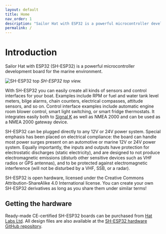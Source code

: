 ```yaml
---
layout: default
title: Home
nav_order: 1
description: "Sailor Hat with ESP32 is a powerful microcontroller development board for the marine environment."
permalink: /
---
```


# Introduction

Sailor Hat with ESP32 (SH-ESP32) is a powerful microcontroller development board for the marine environment.

![SH-ESP32 top]({{site.baseurl}}/media/sh-esp32_r0.3.1_top_render.jpg "SH-ESP32 top view")
<a name="fig_top_view"></a>*SH-ESP32 top view.*

With SH-ESP32 you can easily create all kinds of sensors and control interfaces for your boat.
Examples include RPM or fuel and water tank level meters, bilge alarms, chain counters, electrical compasses, attitude sensors, and so on.
Control interface examples include automatic engine room blower control, smart light switching, or smart fridge thermostats.
It integrates easily both to [Signal K](https://signalk.org/) as well as NMEA 2000 and can be used as a NMEA 2000 gateway device.

SH-ESP32 can be plugged directly to any 12V or 24V power system. 
Special emphasis has been placed on electrical compliance: the board can handle most power surges present on an automotive or marine 12V or 24V power system.
Equally importantly, the inputs and outputs have protection for electrostatic discharges (static electricity), and are designed to not produce electromagnetic emissions (disturb other sensitive devices such as VHF radios or GPS antennas), and to be protected against electromagnetic interference (will not be disturbed by a VHF, SSB, or a radar).

SH-ESP32 is open hardware, licensed under the Creative Commons Attribution-ShareAlike 4.0 International license.
You can create your own SH-ESP32 derivatives as long as you share them under similar terms!

## Getting the hardware

Ready-made CE-certified SH-ESP32 boards can be purchased from [Hat Labs Ltd](https://hatlabs.fi).
All design files are also available at the [SH-ESP32 hardware GitHub repository](https://github.com/hatlabs/sh-esp32-hardware/).
